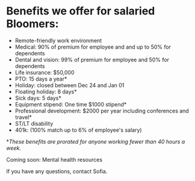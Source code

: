 # Benefits we offer for salaried Bloomers:  

- Remote-friendly work environment 
- Medical: 90% of premium for employee and and up to 50% for dependents
- Dental and vision: 99% of premium for employee and 50% for dependents
- Life insurance: $50,000
- PTO: 15 days a year*
- Holiday: closed between Dec 24 and Jan 01
- Floating holiday: 8 days*
- Sick days: 5 days*
- Equipment stipend: One time $1000 stipend* 
- Professional development: $2000 per year including conferences and travel*
- ST/LT disability 
- 401k: (100% match up to 6% of employee's salary)

**These benefits are prorated for anyone working fewer than 40 hours a week.*

Coming soon: Mental health resources

If you have any questions, contact Sofia. 
